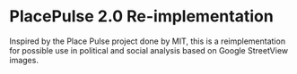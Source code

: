 # PlacePulse 2.0 Re-implementation

Inspired by the Place Pulse project done by MIT, this is a reimplementation for possible use in political and social analysis based on Google StreetView images. 


